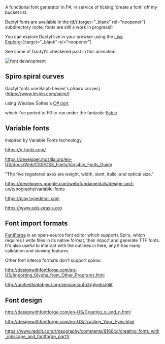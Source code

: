 A functional font generator in F#, in service of ticking 'create a font' off my bucket list.

Dactyl fonts are available in the [ttf/](https://github.com/terryspitz/dactyl-font/tree/SpiroFs/ttf){:target="_blank" rel="noopener"} subdirectory (note: fonts are still a work in progress!)

You can explore Dactyl live in your browser using the [Live Explorer](explorer/public/index.html){:target="_blank" rel="noopener"}

See some of Dactyl's checkered past in this animation:

![font development](png/font.gif)

## Spiro spiral curves

Dactyl fonts use Ralph Levien's pSpiro curves](https://www.levien.com/spiro/)

using Wiesław Šoltés's [C# port](https://github.com/wieslawsoltes/SpiroNet)

which I've ported to F# to run under the fantastic [Fable](https://fable.io/)

## Variable fonts

Inspired by Variable Fonts technology

https://v-fonts.com/

https://developer.mozilla.org/en-US/docs/Web/CSS/CSS_Fonts/Variable_Fonts_Guide

"The five registered axes are weight, width, slant, italic, and optical size."

https://developers.google.com/web/fundamentals/design-and-ux/typography/variable-fonts

https://play.typedetail.com

https://www.axis-praxis.org


## Font import formats

[FontForge](https://fontforge.org/en-US) is an open-source font editor which supports Spiro, 
which requires I write files in its native format, then import and generate TTF fonts.  It's
also useful to interact with the outlines in here, any it has many validation and viewing features.

Other font interop formats don't support spiros:

http://designwithfontforge.com/en-US/Importing_Glyphs_from_Other_Programs.html

http://unifiedfontobject.org/versions/ufo3/glyphs/glif


## Font design

http://designwithfontforge.com/en-US/Creating_o_and_n.html

http://designwithfontforge.com/en-US/Trusting_Your_Eyes.html

https://www.reddit.com/r/neography/comments/8186cc/creating_fonts_with_inkscape_and_fontforge_part1/